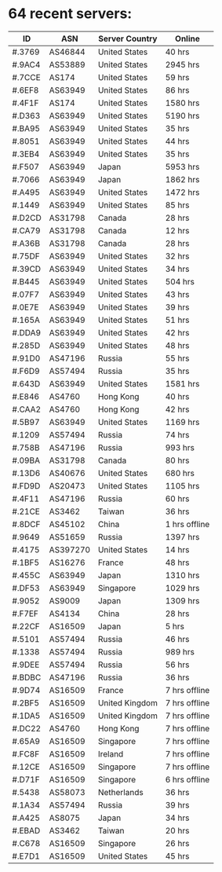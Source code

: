 # 64 recent servers:

| ID | ASN | Server Country | Online |
| ------ | ------ | ------ | ------ |
| #.3769 | AS46844 | United States | 40 hrs |
| #.9AC4 | AS53889 | United States | 2945 hrs |
| #.7CCE | AS174 | United States | 59 hrs |
| #.6EF8 | AS63949 | United States | 86 hrs |
| #.4F1F | AS174 | United States | 1580 hrs |
| #.D363 | AS63949 | United States | 5190 hrs |
| #.BA95 | AS63949 | United States | 35 hrs |
| #.8051 | AS63949 | United States | 44 hrs |
| #.3EB4 | AS63949 | United States | 35 hrs |
| #.F507 | AS63949 | Japan | 5953 hrs |
| #.7066 | AS63949 | Japan | 1862 hrs |
| #.A495 | AS63949 | United States | 1472 hrs |
| #.1449 | AS63949 | United States | 85 hrs |
| #.D2CD | AS31798 | Canada | 28 hrs |
| #.CA79 | AS31798 | Canada | 12 hrs |
| #.A36B | AS31798 | Canada | 28 hrs |
| #.75DF | AS63949 | United States | 32 hrs |
| #.39CD | AS63949 | United States | 34 hrs |
| #.B445 | AS63949 | United States | 504 hrs |
| #.07F7 | AS63949 | United States | 43 hrs |
| #.0E7E | AS63949 | United States | 39 hrs |
| #.165A | AS63949 | United States | 51 hrs |
| #.DDA9 | AS63949 | United States | 42 hrs |
| #.285D | AS63949 | United States | 48 hrs |
| #.91D0 | AS47196 | Russia | 55 hrs |
| #.F6D9 | AS57494 | Russia | 35 hrs |
| #.643D | AS63949 | United States | 1581 hrs |
| #.E846 | AS4760 | Hong Kong | 40 hrs |
| #.CAA2 | AS4760 | Hong Kong | 42 hrs |
| #.5B97 | AS63949 | United States | 1169 hrs |
| #.1209 | AS57494 | Russia | 74 hrs |
| #.758B | AS47196 | Russia | 993 hrs |
| #.09BA | AS31798 | Canada | 80 hrs |
| #.13D6 | AS40676 | United States | 680 hrs |
| #.FD9D | AS20473 | United States | 1105 hrs |
| #.4F11 | AS47196 | Russia | 60 hrs |
| #.21CE | AS3462 | Taiwan | 36 hrs |
| #.8DCF | AS45102 | China | 1 hrs offline |
| #.9649 | AS51659 | Russia | 1397 hrs |
| #.4175 | AS397270 | United States | 14 hrs |
| #.1BF5 | AS16276 | France | 48 hrs |
| #.455C | AS63949 | Japan | 1310 hrs |
| #.DF53 | AS63949 | Singapore | 1029 hrs |
| #.9052 | AS9009 | Japan | 1309 hrs |
| #.F7EF | AS4134 | China | 28 hrs |
| #.22CF | AS16509 | Japan | 5 hrs |
| #.5101 | AS57494 | Russia | 46 hrs |
| #.1338 | AS57494 | Russia | 989 hrs |
| #.9DEE | AS57494 | Russia | 56 hrs |
| #.BDBC | AS47196 | Russia | 36 hrs |
| #.9D74 | AS16509 | France | 7 hrs offline |
| #.2BF5 | AS16509 | United Kingdom | 7 hrs offline |
| #.1DA5 | AS16509 | United Kingdom | 7 hrs offline |
| #.DC22 | AS4760 | Hong Kong | 7 hrs offline |
| #.65A9 | AS16509 | Singapore | 7 hrs offline |
| #.FC8F | AS16509 | Ireland | 7 hrs offline |
| #.12CE | AS16509 | Singapore | 7 hrs offline |
| #.D71F | AS16509 | Singapore | 6 hrs offline |
| #.5438 | AS58073 | Netherlands | 36 hrs |
| #.1A34 | AS57494 | Russia | 39 hrs |
| #.A425 | AS8075 | Japan | 34 hrs |
| #.EBAD | AS3462 | Taiwan | 20 hrs |
| #.C678 | AS16509 | Singapore | 26 hrs |
| #.E7D1 | AS16509 | United States | 45 hrs |

